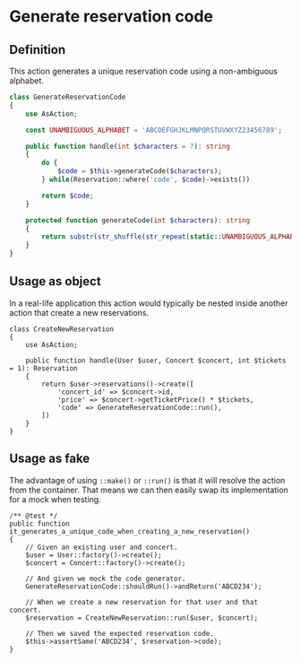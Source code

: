 # Generate reservation code

## Definition

This action generates a unique reservation code using a non-ambiguous alphabet.

```php
class GenerateReservationCode
{
    use AsAction;

    const UNAMBIGUOUS_ALPHABET = 'ABCDEFGHJKLMNPQRSTUVWXYZ23456789';

    public function handle(int $characters = 7): string
    {
        do {
            $code = $this->generateCode($characters);
        } while(Reservation::where('code', $code)->exists())

        return $code;
    }

    protected function generateCode(int $characters): string
    {
        return substr(str_shuffle(str_repeat(static::UNAMBIGUOUS_ALPHABET, $characters)), 0, $characters);
    }
}
```

## Usage as object

In a real-life application this action would typically be nested inside another action that create a new reservations.

```php{10}
class CreateNewReservation
{
    use AsAction;

    public function handle(User $user, Concert $concert, int $tickets = 1): Reservation
    {
        return $user->reservations()->create([
            'concert_id' => $concert->id,
            'price' => $concert->getTicketPrice() * $tickets,
            'code' => GenerateReservationCode::run(),
        ])
    }
}
```

## Usage as fake

The advantage of using `::make()` or `::run()` is that it will resolve the action from the container. That means we can then easily swap its implementation for a mock when testing.

```php{9}
/** @test */
public function it_generates_a_unique_code_when_creating_a_new_reservation()
{
    // Given an existing user and concert.
    $user = User::factory()->create();
    $concert = Concert::factory()->create();

    // And given we mock the code generator.
    GenerateReservationCode::shouldRun()->andReturn('ABCD234');

    // When we create a new reservation for that user and that concert.
    $reservation = CreateNewReservation::run($user, $concert);

    // Then we saved the expected reservation code.
    $this->assertSame('ABCD234', $reservation->code);
}
```
